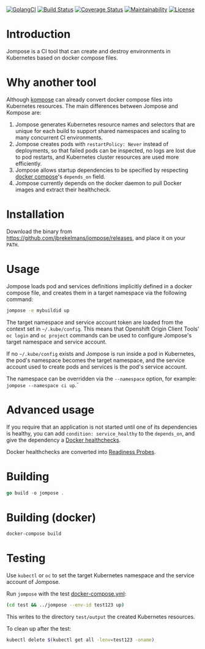 [![GolangCI](https://golangci.com/badges/github.com/xUnholy/jompose.svg)](https://golangci.com)
[![Build Status](https://travis-ci.com/xUnholy/jompose.svg?branch=master)](https://travis-ci.com/xUnholy/jompose)
[![Coverage Status](https://coveralls.io/repos/github/xUnholy/jompose/badge.svg?branch=master)](https://coveralls.io/github/xUnholy/jompose?branch=master)
[![Maintainability](https://api.codeclimate.com/v1/badges/ff937aa58ba1d149d29a/maintainability)](https://codeclimate.com/github/xUnholy/jompose/maintainability)
[![License](https://img.shields.io/badge/license-GPL_v3.0-blue.svg)](https://github.com/xUnholy/jompose/blob/master/LICENSE.md)

# Introduction

Jompose is a CI tool that can create and destroy environments in Kubernetes based on docker compose files.

# Why another tool

Although [kompose](https://github.com/kubernetes/kompose) can already convert docker compose files into Kubernetes resources. The main differences between Jompose and Kompose are:
1. Jompose generates Kubernetes resource names and selectors that are unique for each build to support shared namespaces and scaling to many concurrent CI environments.
1. Jompose creates pods with `restartPolicy: Never` instead of deployments, so that failed pods can be inspected, no logs are lost due to pod restarts, and Kubernetes cluster resources are used more efficiently.
1. Jompose allows startup dependencies to be specified by respecting [docker compose](https://docs.docker.com/compose/compose-file/compose-file-v2#depends_on)'s `depends_on` field.
1. Jompose currently depends on the docker daemon to pull Docker images and extract their healthcheck.

# Installation

Download the binary from https://github.com/jbrekelmans/jompose/releases, and place it on your `PATH`.

# Usage

Jompose loads pod and services definitions implicitly defined in a docker compose file, and creates them in a target namespace via the following command:

```bash
jompose -e mybuildid up
```

The target namespace and service account token are loaded from the context set in `~/.kube/config`. This means that Openshift Origin Client Tools' `oc login` and `oc project` commands can be used to configure Jompose's target namespace and service account.

If no `~/.kube/config` exists and Jompose is run inside a pod in Kubernetes, the pod's namespace becomes the target namespace, and the service account used to create pods and services is the pod's service account.

The namespace can be overridden via the `--namespace` option, for example: `jompose --namespace ci up`.¯

# Advanced usage

If you require that an application is not started until one of its dependencies is healthy, you can add `condition: service_healthy` to the `depends_on`, and give the dependency a [Docker healthchecks](https://docs.docker.com/engine/reference/builder#healthcheck).

Docker healthchecks are converted into [Readiness Probes](https://kubernetes.io/docs/tasks/configure-pod-container/configure-liveness-readiness-probes/).

# Building

```go
go build -o jompose .
```

# Building (docker)

```bash
docker-compose build
```

# Testing

Use `kubectl` or `oc` to set the target Kubernetes namespace and the service account of Jompose.

Run `jompose` with the test [docker-compose.yml](test/docker-compose.yml):

```bash
(cd test && ../jompose --env-id test123 up)
```

This writes to the directory `test/output` the created Kubernetes resources.

To clean up after the test:

```bash
kubectl delete $(kubectl get all -lenv=test123 -oname)
```
